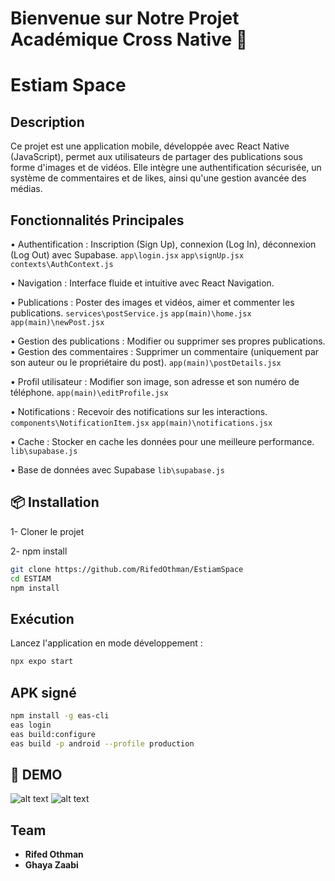 # Bienvenue sur Notre Projet Académique Cross Native 👋


# Estiam Space

## Description

Ce projet est une application mobile, développée avec React Native (JavaScript), permet aux utilisateurs de partager des publications sous forme d'images et de vidéos. Elle intègre une authentification sécurisée, un système de commentaires et de likes, ainsi qu'une gestion avancée des médias.

## Fonctionnalités Principales

• Authentification : Inscription (Sign Up), connexion (Log In), déconnexion (Log Out) avec Supabase.
<code>app\login.jsx</code>
<code>app\signUp.jsx</code>
<code>contexts\AuthContext.js</code>

• Navigation : Interface fluide et intuitive avec React Navigation.

• Publications : Poster des images et vidéos, aimer et commenter les publications.
<code>services\postService.js</code> 
<code>app\(main)\home.jsx</code> 
<code>app\(main)\newPost.jsx</code> 

• Gestion des publications : Modifier ou supprimer ses propres publications.
• Gestion des commentaires : Supprimer un commentaire (uniquement par son auteur ou le propriétaire du post).
<code>app\(main)\postDetails.jsx</code> 

• Profil utilisateur : Modifier son image, son adresse et son numéro de téléphone.
<code>app\(main)\editProfile.jsx</code> 

• Notifications : Recevoir des notifications sur les interactions.
<code>components\NotificationItem.jsx</code>
<code>app\(main)\notifications.jsx</code>

• Cache : Stocker en cache les données pour une meilleure performance.
<code>lib\supabase.js</code>

• Base de données avec Supabase
<code>lib\supabase.js</code>

## 📦 Installation

1- Cloner le projet

2- npm install

```bash
git clone https://github.com/RifedOthman/EstiamSpace
cd ESTIAM 
npm install
```

## Exécution
Lancez l'application en mode développement :
```sh
npx expo start
```
## APK signé
```sh
npm install -g eas-cli 
eas login
eas build:configure
eas build -p android --profile production
```
## 📸 DEMO 
![alt text](<GIF1.gif>)
![alt text](<2.gif>)
## Team

- **Rifed Othman**
- **Ghaya Zaabi** 

